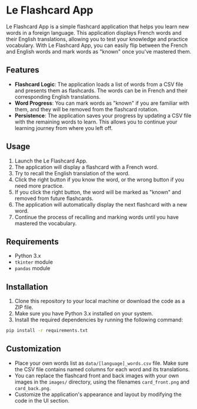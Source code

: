 # Le Flashcard App

Le Flashcard App is a simple flashcard application that helps you learn new words in a foreign language. This application displays French words and their English translations, allowing you to test your knowledge and practice vocabulary. With Le Flashcard App, you can easily flip between the French and English words and mark words as "known" once you've mastered them.

## Features

- **Flashcard Logic**: The application loads a list of words from a CSV file and presents them as flashcards. The words can be in French and their corresponding English translations.
- **Word Progress**: You can mark words as "known" if you are familiar with them, and they will be removed from the flashcard rotation.
- **Persistence**: The application saves your progress by updating a CSV file with the remaining words to learn. This allows you to continue your learning journey from where you left off.

## Usage

1. Launch the Le Flashcard App.
2. The application will display a flashcard with a French word.
3. Try to recall the English translation of the word.
4. Click the right button if you know the word, or the wrong button if you need more practice.
5. If you click the right button, the word will be marked as "known" and removed from future flashcards.
6. The application will automatically display the next flashcard with a new word.
7. Continue the process of recalling and marking words until you have mastered the vocabulary.

## Requirements

- Python 3.x
- `tkinter` module
- `pandas` module

## Installation

1. Clone this repository to your local machine or download the code as a ZIP file.
2. Make sure you have Python 3.x installed on your system.
3. Install the required dependencies by running the following command:

```bash
pip install -r requirements.txt
```

## Customization

- Place your own words list as `data/[language]_words.csv` file. Make sure the CSV file contains named columns for each word and its translations.
- You can replace the flashcard front and back images with your own images in the `images/` directory, using the filenames `card_front.png` and `card_back.png`.
- Customize the application's appearance and layout by modifying the code in the UI section.
